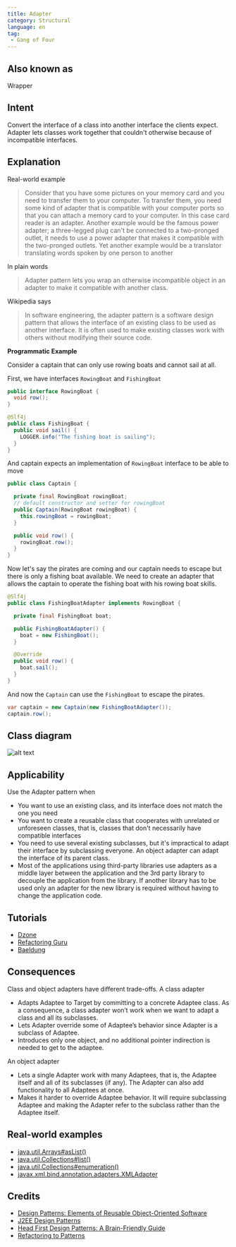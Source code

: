 ```yaml
---
title: Adapter
category: Structural
language: en
tag:
 - Gang of Four
---
```


## Also known as

Wrapper

## Intent

Convert the interface of a class into another interface the clients expect. Adapter lets classes
work together that
couldn't otherwise because of incompatible interfaces.

## Explanation

Real-world example

> Consider that you have some pictures on your memory card and you need to transfer them to your
> computer. To transfer them, you need some kind of adapter that is compatible with your computer
> ports so that you can attach a memory card to your computer. In this case card reader is an adapter.
> Another example would be the famous power adapter; a three-legged plug can't be connected to a
> two-pronged outlet, it needs to use a power adapter that makes it compatible with the two-pronged
> outlets.
> Yet another example would be a translator translating words spoken by one person to another

In plain words

> Adapter pattern lets you wrap an otherwise incompatible object in an adapter to make it compatible
> with another class.

Wikipedia says

> In software engineering, the adapter pattern is a software design pattern that allows the
> interface of an existing class to be used as another interface. It is often used to make existing
> classes work with others without modifying their source code.

**Programmatic Example**

Consider a captain that can only use rowing boats and cannot sail at all.

First, we have interfaces `RowingBoat` and `FishingBoat`

```java
public interface RowingBoat {
  void row();
}

@Slf4j
public class FishingBoat {
  public void sail() {
    LOGGER.info("The fishing boat is sailing");
  }
}
```

And captain expects an implementation of `RowingBoat` interface to be able to move

```java
public class Captain {

  private final RowingBoat rowingBoat;
  // default constructor and setter for rowingBoat
  public Captain(RowingBoat rowingBoat) {
    this.rowingBoat = rowingBoat;
  }

  public void row() {
    rowingBoat.row();
  }
}
```

Now let's say the pirates are coming and our captain needs to escape but there is only a fishing
boat available. We need to create an adapter that allows the captain to operate the fishing boat
with his rowing boat skills.

```java
@Slf4j
public class FishingBoatAdapter implements RowingBoat {

  private final FishingBoat boat;

  public FishingBoatAdapter() {
    boat = new FishingBoat();
  }

  @Override
  public void row() {
    boat.sail();
  }
}
```

And now the `Captain` can use the `FishingBoat` to escape the pirates.

```java
var captain = new Captain(new FishingBoatAdapter());
captain.row();
```

## Class diagram

![alt text](./etc/adapter.urm.png "Adapter class diagram")

## Applicability

Use the Adapter pattern when

* You want to use an existing class, and its interface does not match the one you need
* You want to create a reusable class that cooperates with unrelated or unforeseen classes, that is,
  classes that don't necessarily have compatible interfaces
* You need to use several existing subclasses, but it's impractical to adapt their interface by
  subclassing everyone. An object adapter can adapt the interface of its parent class.
* Most of the applications using third-party libraries use adapters as a middle layer between the
  application and the 3rd party library to decouple the application from the library. If another
  library has to be used only an adapter for the new library is required without having to change
  the application code.

## Tutorials

* [Dzone](https://dzone.com/articles/adapter-design-pattern-in-java)
* [Refactoring Guru](https://refactoring.guru/design-patterns/adapter/java/example)
* [Baeldung](https://www.baeldung.com/java-adapter-pattern)

## Consequences

Class and object adapters have different trade-offs. A class adapter

* Adapts Adaptee to Target by committing to a concrete Adaptee class. As a consequence, a class
  adapter won’t work when we want to adapt a class and all its subclasses.
* Lets Adapter override some of Adaptee’s behavior since Adapter is a subclass of Adaptee.
* Introduces only one object, and no additional pointer indirection is needed to get to the adaptee.

An object adapter

* Lets a single Adapter work with many Adaptees, that is, the Adaptee itself and all of its
  subclasses (if any). The Adapter can also add functionality to all Adaptees at once.
* Makes it harder to override Adaptee behavior. It will require subclassing Adaptee and making the
  Adapter refer to the subclass rather than the Adaptee itself.

## Real-world examples

* [java.util.Arrays#asList()](http://docs.oracle.com/javase/8/docs/api/java/util/Arrays.html#asList%28T...%29)
* [java.util.Collections#list()](https://docs.oracle.com/javase/8/docs/api/java/util/Collections.html#list-java.util.Enumeration-)
* [java.util.Collections#enumeration()](https://docs.oracle.com/javase/8/docs/api/java/util/Collections.html#enumeration-java.util.Collection-)
* [javax.xml.bind.annotation.adapters.XMLAdapter](http://docs.oracle.com/javase/8/docs/api/javax/xml/bind/annotation/adapters/XmlAdapter.html#marshal-BoundType-)

## Credits

* [Design Patterns: Elements of Reusable Object-Oriented Software](https://www.amazon.com/gp/product/0201633612/ref=as_li_tl?ie=UTF8&camp=1789&creative=9325&creativeASIN=0201633612&linkCode=as2&tag=javadesignpat-20&linkId=675d49790ce11db99d90bde47f1aeb59)
* [J2EE Design Patterns](https://www.amazon.com/gp/product/0596004273/ref=as_li_tl?ie=UTF8&camp=1789&creative=9325&creativeASIN=0596004273&linkCode=as2&tag=javadesignpat-20&linkId=48d37c67fb3d845b802fa9b619ad8f31)
* [Head First Design Patterns: A Brain-Friendly Guide](https://www.amazon.com/gp/product/0596007124/ref=as_li_tl?ie=UTF8&camp=1789&creative=9325&creativeASIN=0596007124&linkCode=as2&tag=javadesignpat-20&linkId=6b8b6eea86021af6c8e3cd3fc382cb5b)
* [Refactoring to Patterns](https://www.amazon.com/gp/product/0321213351/ref=as_li_tl?ie=UTF8&camp=1789&creative=9325&creativeASIN=0321213351&linkCode=as2&tag=javadesignpat-20&linkId=2a76fcb387234bc71b1c61150b3cc3a7)
